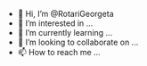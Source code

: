 - 👋 Hi, I’m @RotariGeorgeta
- 👀 I’m interested in ...
- 🌱 I’m currently learning ...
- 💞️ I’m looking to collaborate on ...
- 📫 How to reach me ...

<!---
RotariGeorgeta/RotariGeorgeta is a ✨ special ✨ repository because its `README.md` (this file) appears on your GitHub profile.
You can click the Preview link to take a look at your changes.
--->
